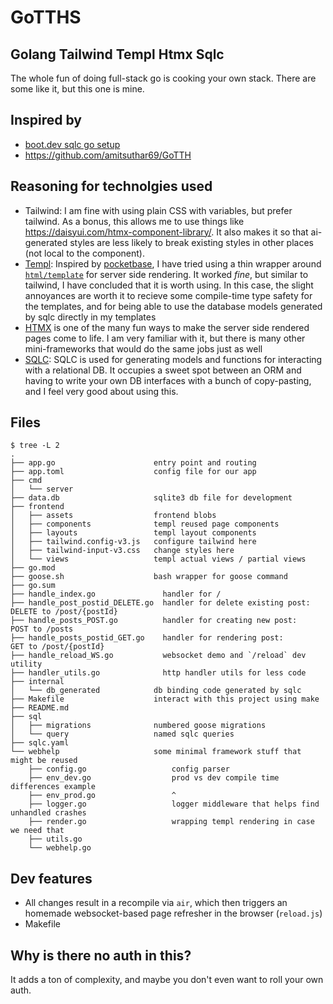 # GoTTHS
## Golang Tailwind Templ Htmx Sqlc

The whole fun of doing full-stack go is cooking your own stack. There are some like it, but this one is mine. 

## Inspired by 

- [boot.dev sqlc go setup](https://www.youtube.com/watch?v=dpXhDzgUSe4)
- https://github.com/amitsuthar69/GoTTH

## Reasoning for technolgies used

- Tailwind: I am fine with using plain CSS with variables, but prefer tailwind. As a bonus, this allows me to use things like https://daisyui.com/htmx-component-library/. It also makes it so that ai-generated styles are less likely to break existing styles in other places (not local to the component).
- [Templ](https://templ.guide/): Inspired by [pocketbase](https://pocketbase.io/), I have tried using a thin wrapper around [`html/template`](https://pkg.go.dev/html/template) for server side rendering. It worked *fine*, but similar to tailwind, I have concluded that it is worth using. In this case, the slight annoyances are worth it to recieve some compile-time type safety for the templates, and for being able to use the database models generated by sqlc directly in my templates
- [HTMX](https://htmx.org/) is one of the many fun ways to make the server side rendered pages come to life. I am very familiar with it, but there is many other mini-frameworks that would do the same jobs just as well
- [SQLC](https://github.com/sqlc-dev/sqlc): SQLC is used for generating models and functions for interacting with a relational DB. It occupies a sweet spot between an ORM and having to write your own DB interfaces with a bunch of copy-pasting, and I feel very good about using this.

## Files

```
$ tree -L 2
.
├── app.go                      entry point and routing
├── app.toml                    config file for our app
├── cmd
│   └── server                  
├── data.db                     sqlite3 db file for development
├── frontend
│   ├── assets                  frontend blobs
│   ├── components              templ reused page components 
│   ├── layouts                 templ layout components 
│   ├── tailwind.config-v3.js   configure tailwind here
│   ├── tailwind-input-v3.css   change styles here
│   └── views                   templ actual views / partial views
├── go.mod
├── goose.sh                    bash wrapper for goose command
├── go.sum
├── handle_index.go               handler for /
├── handle_post_postid_DELETE.go  handler for delete existing post: DELETE to /post/{postId}
├── handle_posts_POST.go          handler for creating new post:    POST to /posts
├── handle_posts_postid_GET.go    handler for rendering post:       GET to /post/{postId}
├── handle_reload_WS.go           websocket demo and `/reload` dev utility
├── handler_utils.go              http handler utils for less code
├── internal
│   └── db_generated            db binding code generated by sqlc
├── Makefile                    interact with this project using make
├── README.md
├── sql
│   ├── migrations              numbered goose migrations
│   └── query                   named sqlc queries
├── sqlc.yaml                   
└── webhelp                     some minimal framework stuff that might be reused
    ├── config.go                   config parser
    ├── env_dev.go                  prod vs dev compile time differences example
    ├── env_prod.go                 ^
    ├── logger.go                   logger middleware that helps find unhandled crashes
    ├── render.go                   wrapping templ rendering in case we need that 
    ├── utils.go
    └── webhelp.go
```

## Dev features

- All changes result in a recompile via `air`, which then triggers an homemade websocket-based page refresher in the browser (`reload.js`)
- Makefile 


## Why is there no auth in this?

It adds a ton of complexity, and maybe you don't even want to roll your own auth.


